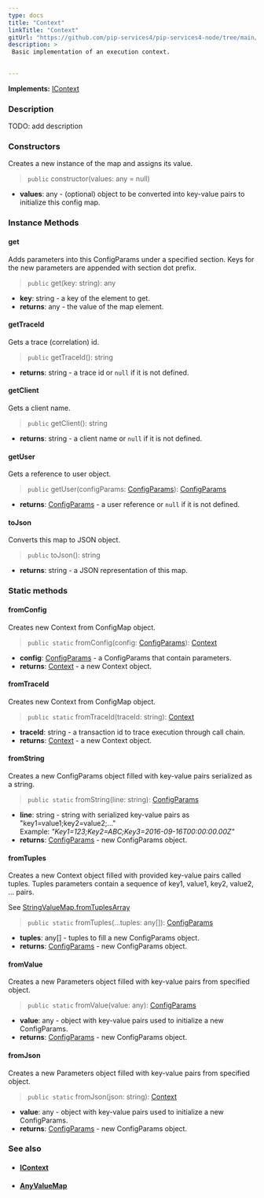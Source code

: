 ```yaml
---
type: docs
title: "Context"
linkTitle: "Context"
gitUrl: "https://github.com/pip-services4/pip-services4-node/tree/main/pip-services4-components-node"
description: > 
 Basic implementation of an execution context.

  
---
```


**Implements:** [IContext](../icontext)

### Description
TODO: add description


### Constructors
Creates a new instance of the map and assigns its value.

> `public` constructor(values: any = null)

- **values**: any - (optional) object to be converted into key-value pairs to initialize this config map.

### Instance Methods  

#### get
Adds parameters into this ConfigParams under a specified section.
Keys for the new parameters are appended with section dot prefix.

> `public` get(key: string): any

- **key**: string - a key of the element to get.
- **returns**: any - the value of the map element.


#### getTraceId
Gets a trace (correlation) id.

> `public` getTraceId(): string

- **returns**: string - a trace id or <code>null</code> if it is not defined.

#### getClient
Gets a client name.

> `public` getClient(): string

- **returns**: string - a client name or <code>null</code> if it is not defined.

#### getUser
Gets a reference to user object.

> `public` getUser(configParams: [ConfigParams](../../config/config_params)): [ConfigParams](../../config/config_params)

- **returns**: [ConfigParams](../../config/config_params) - a user reference or <code>null</code> if it is not defined.

#### toJson
Converts this map to JSON object.

> `public` toJson(): string

- **returns**: string - a JSON representation of this map.

### Static methods   

#### fromConfig
Creates new Context from ConfigMap object.

> `public static` fromConfig(config: [ConfigParams](../../config/config_params)): [Context]()

- **config**: [ConfigParams](../../config/config_params) - a ConfigParams that contain parameters.
- **returns**: [Context]() - a new Context object.

#### fromTraceId
Creates new Context from ConfigMap object.

> `public static` fromTraceId(traceId: string): [Context]()

- **traceId**: string - a transaction id to trace execution through call chain.
- **returns**: [Context]() - a new Context object.

#### fromString
Creates a new ConfigParams object filled with key-value pairs serialized as a string.

> `public static` fromString(line: string): [ConfigParams](../../config/config_params)

- **line**: string - string with serialized key-value pairs as "key1=value1;key2=value2;..."  
Example: *"Key1=123;Key2=ABC;Key3=2016-09-16T00:00:00.00Z"*
- **returns**: [ConfigParams](../../config/config_params) - new ConfigParams object.

#### fromTuples
Creates a new Context object filled with provided key-value pairs called tuples.
Tuples parameters contain a sequence of key1, value1, key2, value2, ... pairs.

See [StringValueMap.fromTuplesArray](../../..commons/data/string_value_map/#fromtuplesarray)

> `public static` fromTuples(...tuples: any[]): [ConfigParams](../../config/config_params)

- **tuples**: any[] - tuples to fill a new ConfigParams object.
- **returns**: [ConfigParams](../../config/config_params) - new ConfigParams object.


#### fromValue
Creates a new Parameters object filled with key-value pairs from specified object.

> `public static` fromValue(value: any): [ConfigParams](../../config/config_params)

- **value**: any - object with key-value pairs used to initialize a new ConfigParams.
- **returns**: [ConfigParams](../../config/config_params) - new ConfigParams object.

#### fromJson
Creates a new Parameters object filled with key-value pairs from specified object.

> `public static` fromJson(json: string): [Context]()

- **value**: any - object with key-value pairs used to initialize a new ConfigParams.
- **returns**: [ConfigParams](../../config/config_params) - new ConfigParams object.


### See also
- #### [IContext](../icontext)
- #### [AnyValueMap](../../../commons/data/any_value_map)
